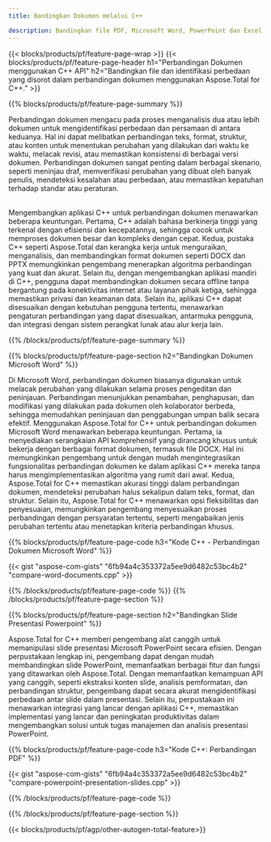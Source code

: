 ```yaml
---
title: Bandingkan Dokumen melalui C++ 

description: Bandingkan file PDF, Microsoft Word, PowerPoint dan Excel melalui aplikasi C++ Anda. Dapatkan hasil perbandingan yang disorot.
---
```


{{< blocks/products/pf/feature-page-wrap >}}
{{< blocks/products/pf/feature-page-header h1="Perbandingan Dokumen menggunakan C++ API" h2="Bandingkan file dan identifikasi perbedaan yang disorot dalam perbandingan dokumen menggunakan Aspose.Total for C++." >}}

{{% blocks/products/pf/feature-page-summary %}}

Perbandingan dokumen mengacu pada proses menganalisis dua atau lebih dokumen untuk mengidentifikasi perbedaan dan persamaan di antara keduanya. Hal ini dapat melibatkan perbandingan teks, format, struktur, atau konten untuk menentukan perubahan yang dilakukan dari waktu ke waktu, melacak revisi, atau memastikan konsistensi di berbagai versi dokumen. Perbandingan dokumen sangat penting dalam berbagai skenario, seperti meninjau draf, memverifikasi perubahan yang dibuat oleh banyak penulis, mendeteksi kesalahan atau perbedaan, atau memastikan kepatuhan terhadap standar atau peraturan.<br /><br />

Mengembangkan aplikasi C++ untuk perbandingan dokumen menawarkan beberapa keuntungan. Pertama, C++ adalah bahasa berkinerja tinggi yang terkenal dengan efisiensi dan kecepatannya, sehingga cocok untuk memproses dokumen besar dan kompleks dengan cepat. Kedua, pustaka C++ seperti Aspose.Total dan kerangka kerja untuk menguraikan, menganalisis, dan membandingkan format dokumen seperti DOCX dan PPTX memungkinkan pengembang menerapkan algoritma perbandingan yang kuat dan akurat. Selain itu, dengan mengembangkan aplikasi mandiri di C++, pengguna dapat membandingkan dokumen secara offline tanpa bergantung pada konektivitas internet atau layanan pihak ketiga, sehingga memastikan privasi dan keamanan data. Selain itu, aplikasi C++ dapat disesuaikan dengan kebutuhan pengguna tertentu, menawarkan pengaturan perbandingan yang dapat disesuaikan, antarmuka pengguna, dan integrasi dengan sistem perangkat lunak atau alur kerja lain.

{{% /blocks/products/pf/feature-page-summary  %}}

{{% blocks/products/pf/feature-page-section  h2="Bandingkan Dokumen Microsoft Word" %}}

Di Microsoft Word, perbandingan dokumen biasanya digunakan untuk melacak perubahan yang dilakukan selama proses pengeditan dan peninjauan. Perbandingan menunjukkan penambahan, penghapusan, dan modifikasi yang dilakukan pada dokumen oleh kolaborator berbeda, sehingga memudahkan peninjauan dan penggabungan umpan balik secara efektif. Menggunakan Aspose.Total for C++ untuk perbandingan dokumen Microsoft Word menawarkan beberapa keuntungan. Pertama, ia menyediakan serangkaian API komprehensif yang dirancang khusus untuk bekerja dengan berbagai format dokumen, termasuk file DOCX. Hal ini memungkinkan pengembang untuk dengan mudah mengintegrasikan fungsionalitas perbandingan dokumen ke dalam aplikasi C++ mereka tanpa harus mengimplementasikan algoritma yang rumit dari awal. Kedua, Aspose.Total for C++ memastikan akurasi tinggi dalam perbandingan dokumen, mendeteksi perubahan halus sekalipun dalam teks, format, dan struktur. Selain itu, Aspose.Total for C++ menawarkan opsi fleksibilitas dan penyesuaian, memungkinkan pengembang menyesuaikan proses perbandingan dengan persyaratan tertentu, seperti mengabaikan jenis perubahan tertentu atau menetapkan kriteria perbandingan khusus. 

{{% blocks/products/pf/feature-page-code h3="Kode C++ - Perbandingan Dokumen Microsoft Word" %}}

{{< gist "aspose-com-gists" "6fb94a4c353372a5ee9d6482c53bc4b2" "compare-word-documents.cpp" >}}

{{% /blocks/products/pf/feature-page-code  %}}
{{% /blocks/products/pf/feature-page-section %}}

{{% blocks/products/pf/feature-page-section  h2="Bandingkan Slide Presentasi Powerpoint" %}}

Aspose.Total for C++ memberi pengembang alat canggih untuk memanipulasi slide presentasi Microsoft PowerPoint secara efisien. Dengan perpustakaan lengkap ini, pengembang dapat dengan mudah membandingkan slide PowerPoint, memanfaatkan berbagai fitur dan fungsi yang ditawarkan oleh Aspose.Total. Dengan memanfaatkan kemampuan API yang canggih, seperti ekstraksi konten slide, analisis pemformatan, dan perbandingan struktur, pengembang dapat secara akurat mengidentifikasi perbedaan antar slide dalam presentasi. Selain itu, perpustakaan ini menawarkan integrasi yang lancar dengan aplikasi C++, memastikan implementasi yang lancar dan peningkatan produktivitas dalam mengembangkan solusi untuk tugas manajemen dan analisis presentasi PowerPoint.

{{% blocks/products/pf/feature-page-code h3="Kode C++: Perbandingan PDF" %}}

{{< gist "aspose-com-gists" "6fb94a4c353372a5ee9d6482c53bc4b2" "compare-powerpoint-presentation-slides.cpp" >}}

{{% /blocks/products/pf/feature-page-code  %}}

{{% /blocks/products/pf/feature-page-section %}}

{{< blocks/products/pf/agp/other-autogen-total-feature>}}